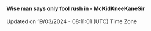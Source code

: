 #### Wise man says only fool rush in - McKidKneeKaneSir
Updated on 19/03/2024 - 08:11:01 (UTC) Time Zone
